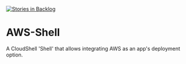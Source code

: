 [![Stories in Backlog](https://badge.waffle.io/QualiSystems/vCenterShell.svg?label=ready&title=Backlog)](http://waffle.io/QualiSystems/vCenterShell)

# AWS-Shell
A CloudShell 'Shell' that allows integrating AWS as an app's deployment option.

